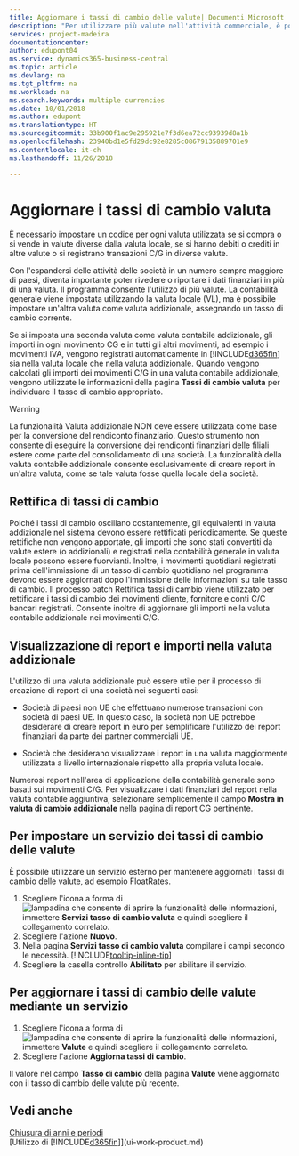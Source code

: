 ```yaml
---
title: Aggiornare i tassi di cambio delle valute| Documenti Microsoft
description: "Per utilizzare più valute nell'attività commerciale, è possibile impostare un codice per ogni valuta e utilizzare un servizio di conversione esterno, ad esempio FloatRates."
services: project-madeira
documentationcenter: 
author: edupont04
ms.service: dynamics365-business-central
ms.topic: article
ms.devlang: na
ms.tgt_pltfrm: na
ms.workload: na
ms.search.keywords: multiple currencies
ms.date: 10/01/2018
ms.author: edupont
ms.translationtype: HT
ms.sourcegitcommit: 33b900f1ac9e295921e7f3d6ea72cc93939d8a1b
ms.openlocfilehash: 23940bd1e5fd29dc92e8285c08679135889701e9
ms.contentlocale: it-ch
ms.lasthandoff: 11/26/2018

---
```

# <a name="update-currency-exchange-rates"></a>Aggiornare i tassi di cambio valuta
È necessario impostare un codice per ogni valuta utilizzata se si compra o si vende in valute diverse dalla valuta locale, se si hanno debiti o crediti in altre valute o si registrano transazioni C/G in diverse valute.  

Con l'espandersi delle attività delle società in un numero sempre maggiore di paesi, diventa importante poter rivedere o riportare i dati finanziari in più di una valuta. Il programma consente l'utilizzo di più valute. La contabilità generale viene impostata utilizzando la valuta locale (VL), ma è possibile impostare un'altra valuta come valuta addizionale, assegnando un tasso di cambio corrente.  

 Se si imposta una seconda valuta come valuta contabile addizionale, gli importi in ogni movimento CG e in tutti gli altri movimenti, ad esempio i movimenti IVA, vengono registrati automaticamente in [!INCLUDE[d365fin](includes/d365fin_md.md)] sia nella valuta locale che nella valuta addizionale. Quando vengono calcolati gli importi dei movimenti C/G in una valuta contabile addizionale, vengono utilizzate le informazioni della pagina **Tassi di cambio valuta** per individuare il tasso di cambio appropriato.  

> [!WARNING]  
>  La funzionalità Valuta addizionale NON deve essere utilizzata come base per la conversione del rendiconto finanziario. Questo strumento non consente di eseguire la conversione dei rendiconti finanziari delle filiali estere come parte del consolidamento di una società. La funzionalità della valuta contabile addizionale consente esclusivamente di creare report in un'altra valuta, come se tale valuta fosse quella locale della società.

## <a name="adjusting-exchange-rates"></a>Rettifica di tassi di cambio  
Poiché i tassi di cambio oscillano costantemente, gli equivalenti in valuta addizionale nel sistema devono essere rettificati periodicamente. Se queste rettifiche non vengono apportate, gli importi che sono stati convertiti da valute estere (o addizionali) e registrati nella contabilità generale in valuta locale possono essere fuorvianti. Inoltre, i movimenti quotidiani registrati prima dell'immissione di un tasso di cambio quotidiano nel programma devono essere aggiornati dopo l'immissione delle informazioni su tale tasso di cambio. Il processo batch Rettifica tassi di cambio viene utilizzato per rettificare i tassi di cambio dei movimenti cliente, fornitore e conti C/C bancari registrati. Consente inoltre di aggiornare gli importi nella valuta contabile addizionale nei movimenti C/G.  

## <a name="displaying-reports-and-amounts-in-the-additional-reporting-currency"></a>Visualizzazione di report e importi nella valuta addizionale  
L'utilizzo di una valuta addizionale può essere utile per il processo di creazione di report di una società nei seguenti casi:  

- Società di paesi non UE che effettuano numerose transazioni con società di paesi UE. In questo caso, la società non UE potrebbe desiderare di creare report in euro per semplificare l'utilizzo dei report finanziari da parte dei partner commerciali UE.  

- Società che desiderano visualizzare i report in una valuta maggiormente utilizzata a livello internazionale rispetto alla propria valuta locale.  

Numerosi report nell'area di applicazione della contabilità generale sono basati sui movimenti C/G. Per visualizzare i dati finanziari del report nella valuta contabile aggiuntiva, selezionare semplicemente il campo **Mostra in valuta di cambio addizionale** nella pagina di report CG pertinente.  

## <a name="to-set-up-a-currency-exchange-rate-service"></a>Per impostare un servizio dei tassi di cambio delle valute
È possibile utilizzare un servizio esterno per mantenere aggiornati i tassi di cambio delle valute, ad esempio FloatRates.

1. Scegliere l'icona a forma di ![lampadina che consente di aprire la funzionalità delle informazioni](media/ui-search/search_small.png "Informazioni sull'operazione che si desidera eseguire"), immettere **Servizi tasso di cambio valuta** e quindi scegliere il collegamento correlato.
2. Scegliere l'azione **Nuovo**.
3. Nella pagina **Servizi tasso di cambio valuta** compilare i campi secondo le necessità. [!INCLUDE[tooltip-inline-tip](includes/tooltip-inline-tip_md.md)]
4. Scegliere la casella controllo **Abilitato** per abilitare il servizio.

## <a name="to-update-currency-exchange-rates-through-a-service"></a>Per aggiornare i tassi di cambio delle valute mediante un servizio
1. Scegliere l'icona a forma di ![lampadina che consente di aprire la funzionalità delle informazioni](media/ui-search/search_small.png "Informazioni sull'operazione che si desidera eseguire"), immettere **Valute** e quindi scegliere il collegamento correlato.
2. Scegliere l'azione **Aggiorna tassi di cambio**.

Il valore nel campo **Tasso di cambio** della pagina **Valute** viene aggiornato con il tasso di cambio delle valute più recente.

## <a name="see-also"></a>Vedi anche
[Chiusura di anni e periodi](year-close-years-periods.md)  
[Utilizzo di [!INCLUDE[d365fin](includes/d365fin_md.md)]](ui-work-product.md)

